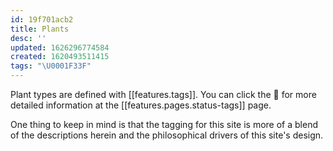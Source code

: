 ```yaml
---
id: 19f701acb2
title: Plants
desc: ''
updated: 1626296774584
created: 1620493511415
tags: "\U0001F33F"
---
```


Plant types are defined with [[features.tags]]. You can click the 🔖 for more detailed information at the [[features.pages.status-tags]] page. 

One thing to keep in mind is that the tagging for this site is more of a blend of the descriptions herein and the philosophical drivers of this site's design.
